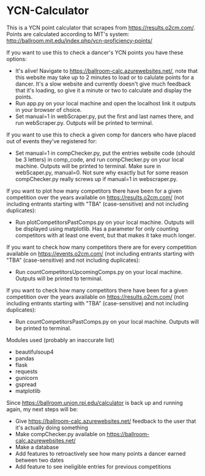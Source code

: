 # YCN-Calculator
This is a YCN point calculator that scrapes from https://results.o2cm.com/. Points are calculated according to MIT's system: http://ballroom.mit.edu/index.php/ycn-proficiency-points/

If you want to use this to check a dancer's YCN points you have these options:
- It's alive! Navigate to https://ballroom-calc.azurewebsites.net/, note that this website may take up to 2 minutes to load or to calulate points for a dancer. It's a slow website and currently doesn't give much feedback that it's loading, so give it a minute or two to calculate and display the points.
- Run app.py on your local machine and open the localhost link it outputs in your browser of choice.
- Set manual=1 in webScraper.py, put the first and last names there, and run webScraper.py. Outputs will be printed to terminal.

If you want to use this to check a given comp for dancers who have placed out of events they've registered for:
- Set manual=1 in compChecker.py, put the entries website code (should be 3 letters) in comp_code, and run compChecker.py on your local machine. Outputs will be printed to terminal.  Make sure in webScaper.py, manual=0. Not sure why exactly but for some reason compChecker.py really screws up if manual=1 in webscraper.py.

If you want to plot how many competitors there have been for a given competition over the years available on https://results.o2cm.com/ (not including entrants starting with "TBA" (case-sensitive) and not including duplicates):
- Run plotCompetitorsPastComps.py on your local machine. Outputs will be displayed using matplotlib. Has a parameter for only counting competitors with at least one event, but that makes it take much longer.

If you want to check how many competitors there are for every competition available on https://events.o2cm.com/ (not including entrants starting with "TBA" (case-sensitive) and not including duplicates):
- Run countCompetitorsUpcomingComps.py on your local machine. Outputs will be printed to terminal.

If you want to check how many competitors there have been for a given competition over the years available on https://results.o2cm.com/ (not including entrants starting with "TBA" (case-sensitive) and not including duplicates):
- Run countCompetitorsPastComps.py on your local machine. Outputs will be printed to terminal.

Modules used (probably an inaccurate list)
- beautifulsoup4
- pandas
- flask
- requests
- gunicorn
- gspread
- matplotlib


Since https://ballroom.union.rpi.edu/calculator is back up and running again, my next steps will be:
- Give https://ballroom-calc.azurewebsites.net/ feedback to the user that it's actually doing something
- Make compChecker.py available on https://ballroom-calc.azurewebsites.net/
- Make a database
- Add features to retroactively see how many points a dancer earned between two dates
- Add feature to see ineligible entries for previous competitions
